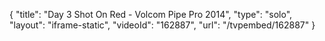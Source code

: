 {
    "title": "Day 3 Shot On Red - Volcom Pipe Pro 2014",
    "type": "solo",
    "layout": "iframe-static",
    "videoId": "162887",
    "url": "\/tvpembed\/162887"
}